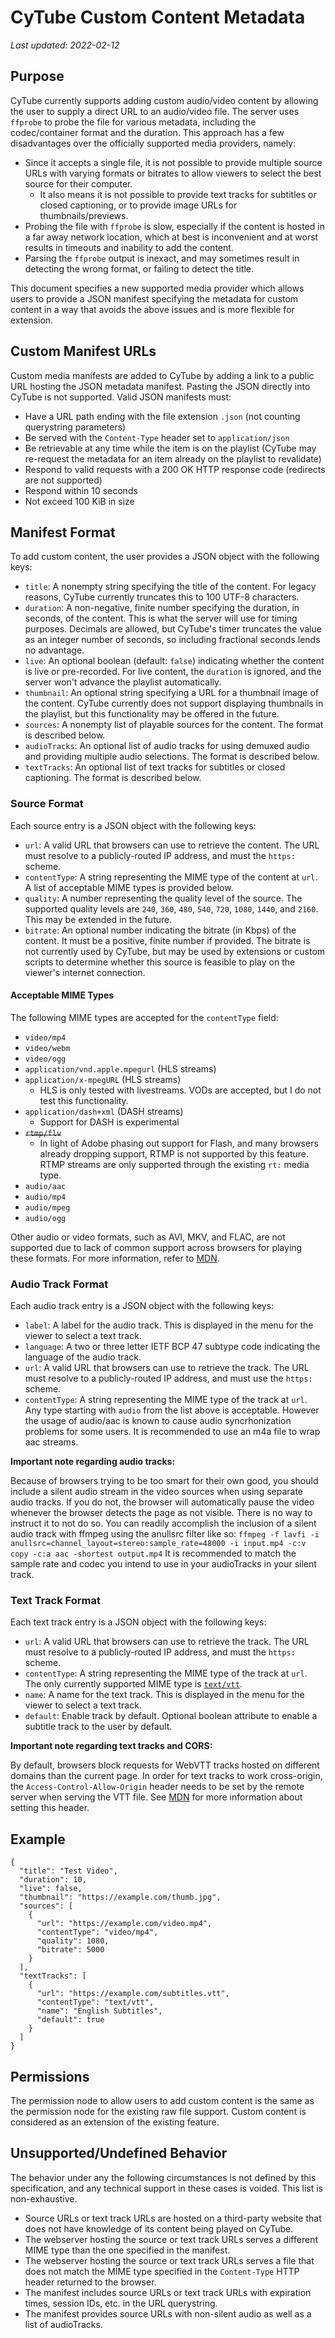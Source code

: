 CyTube Custom Content Metadata
==============================

*Last updated: 2022-02-12*

## Purpose ##

CyTube currently supports adding custom audio/video content by allowing the user
to supply a direct URL to an audio/video file.  The server uses `ffprobe` to
probe the file for various metadata, including the codec/container format and
the duration.  This approach has a few disadvantages over the officially
supported media providers, namely:

  * Since it accepts a single file, it is not possible to provide multiple
    source URLs with varying formats or bitrates to allow viewers to select the
    best source for their computer.
    - It also means it is not possible to provide text tracks for subtitles or
      closed captioning, or to provide image URLs for thumbnails/previews.
  * Probing the file with `ffprobe` is slow, especially if the content is hosted
    in a far away network location, which at best is inconvenient and at worst
    results in timeouts and inability to add the content.
  * Parsing the `ffprobe` output is inexact, and may sometimes result in
    detecting the wrong format, or failing to detect the title.

This document specifies a new supported media provider which allows users to
provide a JSON manifest specifying the metadata for custom content in a way that
avoids the above issues and is more flexible for extension.

## Custom Manifest URLs ##

Custom media manifests are added to CyTube by adding a link to a public URL
hosting the JSON metadata manifest.  Pasting the JSON directly into CyTube is
not supported.  Valid JSON manifests must:

  * Have a URL path ending with the file extension `.json` (not counting
    querystring parameters)
  * Be served with the `Content-Type` header set to `application/json`
  * Be retrievable at any time while the item is on the playlist (CyTube may
    re-request the metadata for an item already on the playlist to revalidate)
  * Respond to valid requests with a 200 OK HTTP response code (redirects are
    not supported)
  * Respond within 10 seconds
  * Not exceed 100 KiB in size

## Manifest Format ##

To add custom content, the user provides a JSON object with the following keys:

  * `title`: A nonempty string specifying the title of the content.  For legacy
    reasons, CyTube currently truncates this to 100 UTF-8 characters.
  * `duration`: A non-negative, finite number specifying the duration, in
    seconds, of the content.  This is what the server will use for timing
    purposes.  Decimals are allowed, but CyTube's timer truncates the value as
    an integer number of seconds, so including fractional seconds lends no
    advantage.
  * `live`: An optional boolean (default: `false`) indicating whether the
    content is live or pre-recorded.  For live content, the `duration` is
    ignored, and the server won't advance the playlist automatically.
  * `thumbnail`: An optional string specifying a URL for a thumbnail image of
    the content.  CyTube currently does not support displaying thumbnails in the
    playlist, but this functionality may be offered in the future.
  * `sources`: A nonempty list of playable sources for the content.  The format
    is described below.
  * `audioTracks`: An optional list of audio tracks for using demuxed audio
    and providing multiple audio selections. The format is described below.
  * `textTracks`: An optional list of text tracks for subtitles or closed
    captioning.  The format is described below.

### Source Format ###

Each source entry is a JSON object with the following keys:

  * `url`: A valid URL that browsers can use to retrieve the content.  The URL
    must resolve to a publicly-routed IP address, and must the `https:` scheme.
  * `contentType`: A string representing the MIME type of the content at `url`.
    A list of acceptable MIME types is provided below.
  * `quality`: A number representing the quality level of the source.  The
    supported quality levels are `240`, `360`, `480`, `540`, `720`, `1080`,
    `1440`, and `2160`.  This may be extended in the future.
  * `bitrate`: An optional number indicating the bitrate (in Kbps) of the
    content.  It must be a positive, finite number if provided.  The bitrate is
    not currently used by CyTube, but may be used by extensions or custom
    scripts to determine whether this source is feasible to play on the viewer's
    internet connection.

#### Acceptable MIME Types ####

The following MIME types are accepted for the `contentType` field:

  * `video/mp4`
  * `video/webm`
  * `video/ogg`
  * `application/vnd.apple.mpegurl` (HLS streams)
  * `application/x-mpegURL` (HLS streams)
    - HLS is only tested with livestreams.  VODs are accepted, but I do not test
      this functionality.
  * `application/dash+xml` (DASH streams)
    - Support for DASH is experimental
  * ~~`rtmp/flv`~~
    - In light of Adobe phasing out support for Flash, and many browsers
      already dropping support, RTMP is not supported by this feature.
      RTMP streams are only supported through the existing `rt:` media
      type.
  * `audio/aac`
  * `audio/mp4`
  * `audio/mpeg`
  * `audio/ogg`

Other audio or video formats, such as AVI, MKV, and FLAC, are not supported due
to lack of common support across browsers for playing these formats.  For more
information, refer to
[MDN](https://developer.mozilla.org/en-US/docs/Web/HTML/Supported_media_formats#Browser_compatibility).

### Audio Track Format ###

Each audio track entry is a JSON object with the following keys:

  * `label`: A label for the audio track.  This is displayed in the menu for the
    viewer to select a text track.
  * `language`: A two or three letter IETF BCP 47 subtype code indicating the
    language of the audio track.
  * `url`: A valid URL that browsers can use to retrieve the track.  The URL
    must resolve to a publicly-routed IP address, and must use the `https:` scheme.
  * `contentType`: A string representing the MIME type of the track at `url`.
    Any type starting with `audio` from the list above is acceptable. However
    the usage of audio/aac is known to cause audio syncrhonization problems
    for some users. It is recommended to use an m4a file to wrap aac streams.

**Important note regarding audio tracks:**

Because of browsers trying to be too smart for their own good, you should
include a silent audio stream in the video sources when using separate audio
tracks. If you do not, the browser will automatically pause the video whenever
the browser detects the page as not visible. There is no way to instruct it to
not do so. You can readily accomplish the inclusion of a silent audio track
with ffmpeg using the anullsrc filter like so:
`ffmpeg -f lavfi -i anullsrc=channel_layout=stereo:sample_rate=48000 -i input.mp4 -c:v copy -c:a aac -shortest output.mp4`
It is recommended to match the sample rate and codec you intend to use in your
audioTracks in your silent track.

### Text Track Format ###

Each text track entry is a JSON object with the following keys:

  * `url`: A valid URL that browsers can use to retrieve the track.  The URL
    must resolve to a publicly-routed IP address, and must the `https:` scheme.
  * `contentType`: A string representing the MIME type of the track at `url`.
    The only currently supported MIME type is
    [`text/vtt`](https://developer.mozilla.org/en-US/docs/Web/API/WebVTT_API).
  * `name`: A name for the text track.  This is displayed in the menu for the
    viewer to select a text track.
  * `default`: Enable track by default.  Optional boolean attribute to enable
    a subtitle track to the user by default.

**Important note regarding text tracks and CORS:**

By default, browsers block requests for WebVTT tracks hosted on different
domains than the current page.  In order for text tracks to work cross-origin,
the `Access-Control-Allow-Origin` header needs to be set by the remote server
when serving the VTT file.  See
[MDN](https://developer.mozilla.org/en-US/docs/Web/HTTP/Headers/Access-Control-Allow-Origin)
for more information about setting this header.

## Example ##

    {
      "title": "Test Video",
      "duration": 10,
      "live": false,
      "thumbnail": "https://example.com/thumb.jpg",
      "sources": [
        {
          "url": "https://example.com/video.mp4",
          "contentType": "video/mp4",
          "quality": 1080,
          "bitrate": 5000
        }
      ],
      "textTracks": [
        {
          "url": "https://example.com/subtitles.vtt",
          "contentType": "text/vtt",
          "name": "English Subtitles",
          "default": true
        }
      ]
    }

## Permissions ##

The permission node to allow users to add custom content is the same as the
permission node for the existing raw file support.  Custom content is considered
as an extension of the existing feature.

## Unsupported/Undefined Behavior ##

The behavior under any the following circumstances is not defined by this
specification, and any technical support in these cases is voided.  This list is
non-exhaustive.

  * Source URLs or text track URLs are hosted on a third-party website that does
    not have knowledge of its content being played on CyTube.
  * The webserver hosting the source or text track URLs serves a different MIME
    type than the one specified in the manifest.
  * The webserver hosting the source or text track URLs serves a file that does
    not match the MIME type specified in the `Content-Type` HTTP header returned
    to the browser.
  * The manifest includes source URLs or text track URLs with expiration times,
    session IDs, etc. in the URL querystring.
  * The manifest provides source URLs with non-silent audio as well as a list
    of audioTracks.
